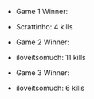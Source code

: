 - Game 1 Winner:

- Scrattinho: 4 kills

- Game 2 Winner: 

- iloveitsomuch: 11 kills

- Game 3 Winner:

- iloveitsomuch: 6 kills
